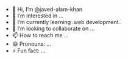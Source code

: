 - 👋 Hi, I’m @javed-alam-khan
- 👀 I’m interested in ...
- 🌱 I’m currently learning .web development..
- 💞️ I’m looking to collaborate on ...
- 📫 How to reach me ...
- 😄 Pronouns: ...
- ⚡ Fun fact: ...

<!---
javed-alamkhan/javed-alamkhan is a ✨ special ✨ repository because its `README.md` (this file) appears on your GitHub profile.
You can click the Preview link to take a look at your changes.
--->
